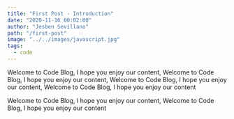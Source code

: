 ```yaml
---
title: "First Post - Introduction"
date: "2020-11-16 00:02:00"
author: "Jesben Sevillano"
path: "/first-post"
image: "../../images/javascript.jpg"
tags:
  - code
---
```


Welcome to Code Blog, I hope you enjoy our content, Welcome to Code Blog, I hope you enjoy our content, Welcome to Code Blog, I hope you enjoy our content, Welcome to Code Blog, I hope you enjoy our content

Welcome to Code Blog, I hope you enjoy our content, Welcome to Code Blog, I hope you enjoy our content
